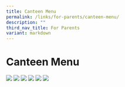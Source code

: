 ```yaml
---
title: Canteen Menu
permalink: /links/for-parents/canteen-menu/
description: ""
third_nav_title: For Parents
variant: markdown
---
```

Canteen Menu
============
![](/images/Snack_stall.png)
![](/images/Noodle_stall.png)
![](/images/4_canteen.png)
![](/images/Malay_Noodle_stall.png)
![](/images/Japanese_Stall.png)
![](/images/Drink_stall.png)